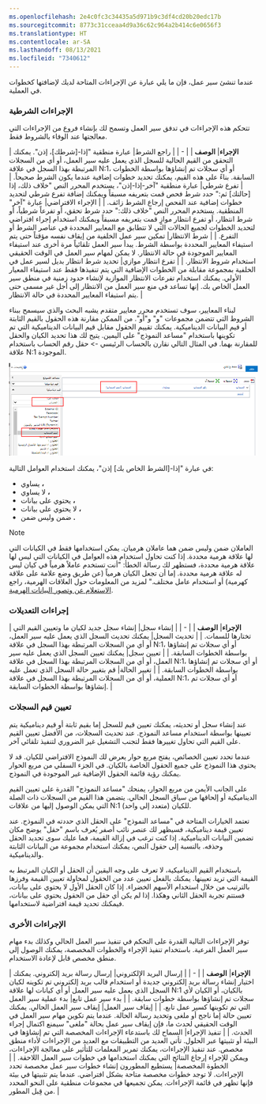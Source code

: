 ```yaml
---
ms.openlocfilehash: 2e4c0fc3c34435a5d971b9c3df4cd20b20edc17b
ms.sourcegitcommit: 8773c31cceaa4d9a36c62c964a2b414c6e0656f3
ms.translationtype: HT
ms.contentlocale: ar-SA
ms.lasthandoff: 08/13/2021
ms.locfileid: "7340612"
---
```

عندما تنشئ سير عمل، فإن ما يلي عبارة عن الإجراءات المتاحة لديك لإضافتها كخطوات في العملية. 

### <a name="conditional-actions"></a>الإجراءات الشرطية

تتحكم هذه الإجراءات في تدفق سير العمل وتسمح لك بإنشاء فروع من الإجراءات التي معالجتها عند الوفاء بالشروط فقط. 

| **الإجراء**| **الوصف** |
| - |
| راجع الشرط| عبارة منطقية "إذا-[شرطك]، إذن". يمكنك التحقق من القيم الحالية للسجل الذي يعمل عليه سير العمل، أو أي من السجلات المرتبطة بهذا السجل في علاقة N:1، أو أي سجلات تم إنشاؤها بواسطة الخطوات السابقة. بناءً على هذه القيم، يمكنك تحديد خطوات إضافية عندما يكون الشرط صحيحاً. |
| تفرع شرطي| عبارة منطقية "آخر-إذا-إذن"، يستخدم المحرر النص "خلاف ذلك، إذا [حالتك] ثم:" حدد شرط فحص قمت بتعريفه مسبقاً ويمكنك إضافة تفرع شرطي لتحديد خطوات إضافية عند الفحص إرجاع الشرط زائف. |
| الإجراء الافتراضي| عبارة "آخر" المنطقية. يستخدم المحرر النص "خلاف ذلك:" حدد شرط تحقق، أو تفرعاً شرطياً، أو شرط انتظار، أو تفرع انتظار موازٍ قمت بتعريفه مسبقاً ويمكنك استخدام إجراء افتراضي لتحديد الخطوات لجميع الحالات التي لا تتطابق مع المعايير المحددة في عناصر الشرط أو التفرع. |
| شرط الانتظار| تمكين سير عمل الخلفية من إيقاف نفسه مؤقتاً حتى يتم استيفاء المعايير المحددة بواسطة الشرط. يبدأ سير العمل تلقائياً مرة أخرى عند استيفاء المعايير الموجودة في حالة الانتظار. لا يمكن لمهام سير العمل في الوقت الحقيقي استخدام شروط الانتظار. |
| تفرع انتظار موازي| تحديد شرط انتظار بديل لسير عمل في الخلفية بمجموعة مقابلة من الخطوات الإضافية التي يتم تنفيذها فقط عند استيفاء المعيار الأولي. يمكنك استخدام تفرعات الانتظار الموازية لإنشاء حدود زمنية في منطق سير العمل الخاص بك. إنها تساعد في منع سير العمل من الانتظار إلى أجل غير مسمى حتى يتم استيفاء المعايير المحددة في حالة الانتظار. |

لبناء المعايير، سوف تستخدم محرر معايير متقدم يشبه البحث والذي سيسمح ببناء الشروط التي تتضمن مجموعات "و" و"أو". من الممكن مقارنة هذه الحقول بالقيم الثابتة أو قيم البيانات الديناميكية. يمكنك تقييم الحقول مقابل قيم البيانات الديناميكية التي تم تكوينها باستخدام "مساعد النموذج" على اليمين. يتيح لك هذا تحديد الكيان والحقل للمقارنة بهما. في المثال التالي نقارن بالحساب الرئيسي -> حقل رقم الحساب باستخدام علاقة N:1 الموجودة.

![صورة للمقارنة بالحساب الرئيسي -> حقل رقم الحساب باستخدام علاقة N:1 الموجودة](../media/T2_Actions_image1.png)

في عبارة "إذا-[الشرط الخاص بك] إذن"، يمكنك استخدام العوامل التالية: 

- يساوي **،** 
- لا يساوي **،** 
- يحتوي على بيانات **،** 
- لا يحتوي على بيانات **،** 
- ضمن وليس ضمن **.** 

> [!NOTE] 
> العاملان ضمن وليس ضمن هما عاملان هرميان. يمكن استخدامها فقط في الكيانات التي لها علاقة هرمية محددة. إذا كنت تحاول استخدام هذه العوامل في الكيانات التي ليس لها علاقة هرمية محددة، فستظهر لك رسالة الخطأ: "أنت تستخدم عاملاً هرمياً في كيان ليس له علاقة هرمية محددة. إما أن تجعل الكيان هرمياً (عن طريق وضع علامة على علاقة كهرمية) أو استخدام عامل مختلف." لمزيد من المعلومات حول العلاقات الهرمية، راجع [الاستعلام عن وتصور البيانات الهرمية](/dynamics365/customer-engagement/customize/query-visualize-hierarchical-data). 

### <a name="modification-actions"></a>إجراءات التعديلات

| **الإجراء**| **الوصف** |
| - |
| إنشاء سجل| إنشاء سجل جديد لكيان ما وتعيين القيم التي تختارها للسمات. |
| تحديث السجل| يمكنك تحديث السجل الذي يعمل عليه سير العمل، أو أي من السجلات المرتبطة بهذا السجل في علاقة N:1، أو أي سجلات تم إنشاؤها بواسطة الخطوات السابقة. |
| تعيين سجل| يمكنك تعيين السجل الذي يعمل عليه سير العمل، أو أي من السجلات المرتبطة بهذا السجل في علاقة N:1، أو أي سجلات تم إنشاؤها بواسطة الخطوات السابقة. |
| تغيير الحالة| قم بتغيير حالة السجل الذي تعمل عليه العملية، أو أي من السجلات المرتبطة بهذا السجل في علاقة N:1، أو أي سجلات تم إنشاؤها بواسطة الخطوات السابقة. |

### <a name="setting-record-values"></a>تعيين قيم السجلات

عند إنشاء سجل أو تحديثه، يمكنك تعيين قيم للسجل إما بقيم ثابتة أو قيم ديناميكية يتم تعيينها بواسطة استخدام مساعد النموذج. عند تحديث السجلات، من الأفضل تعيين القيم على القيم التي تحاول تغييرها فقط لتجنب التشغيل غير الضروري لتنفيذ تلقائي آخر. 

عندما تحدد تعيين الخصائص، يفتح مربع حوار يعرض لك النموذج الافتراضي للكيان. قد لا يحتوي هذا النموذج على جميع الحقول الخاصة بالكيان. في الجزء السفلي من مربع الحوار يمكنك رؤية قائمة الحقول الإضافية غير الموجودة في النموذج. 

على الجانب الأيمن من مربع الحوار، يمنحك "مساعد النموذج" القدرة على تعيين القيم الديناميكية أو إلحاقها من سياق السجل الحالي. يتضمن هذا القيم من السجلات ذات الصلة التي يمكن الوصول إليها من علاقات N:1 (متعدد إلى واحد) للكيان. 

تعتمد الخيارات المتاحة في "مساعد النموذج" على الحقل الذي حددته في النموذج. عند تعيين قيمة ديناميكية، فسيظهر لك عنصر نائب أصفر يُعرف باسم "حقل" يوضح مكان تضمين البيانات الديناميكية. إذا كنت ترغب في إزالة القيمة، فما عليك سوى تحديد الحقل وحذفه. بالنسبة إلى حقول النص، يمكنك استخدام مجموعة من البيانات الثابتة والديناميكية. 

باستخدام القيم الديناميكية، لا تعرف على وجه اليقين أن الحقل أو الكيان المرتبط به القيمة التي تريد تعيينها. يمكنك بالفعل تعيين عدد من الحقول لمحاولة تعيين القيمة وفرزها بالترتيب من خلال استخدام الأسهم الخضراء. إذا كان الحقل الأول لا يحتوي على بيانات، فستتم تجربة الحقل الثاني وهكذا. إذا لم يكن أي حقل من الحقول يحتوي على بيانات، فيمكنك تحديد قيمة افتراضية لاستخدامها. 
 
### <a name="other-actions"></a>الإجراءات الأخرى

توفر الإجراءات التالية القدرة على التحكم في تنفيذ سير العمل الحالي وكذلك بدء مهام سير العمل الفرعية. باستخدام تنفيذ الإجراء والخطوات المخصصة، يمكنك الوصول إلى منطق مخصص قابل لإعادة الاستخدام.

| **الإجراء**| **الوصف** |
| - |
| إرسال البريد الإلكتروني| إرسال رسالة بريد إلكتروني. يمكنك اختيار إنشاء رسالة بريد إلكتروني جديدة أو استخدام قالب بريد إلكتروني تم تكوينه لكيان السجل الذي يعمل عليه سير العمل أو أي كيانات لها علاقة N:1 بالكيان، أو الكيان لأي سجلات تم إنشاؤها بواسطة خطوات سابقة. |
| بدء سير عمل تابع| بدء عملية سير العمل التي تم تكوينها كسير عمل تابع. |
| إيقاف سير العمل| إيقاف سير العمل الحالي. يمكنك تعيين حالة إما ناجح أو ملغى وتحديد رسالة الحالة. عندما يتم تكوين مهام سير العمل في الوقت الحقيقي لحدث ما، فإن إيقاف سير عمل بحالة "ملغى" سيمنع اكتمال إجراء الحدث. |
| تنفيذ الإجراء| السماح لك باستدعاء الإجراءات المخصصة التي تم إنشاؤها في البيئة أو تثبيتها عبر الحلول. تأتي العديد من التطبيقات مع العديد من الإجراءات لأداء منطق مخصص. عند تنفيذ الإجراءات، يمكنك تمرير المعلمات للتأثير على معالجة الإجراءات، ويمكن للإجراء إرجاع النتائج التي يمكنك استخدامها في خطوات سير العمل اللاحقة. |
| الخطوة المخصصة| يستطيع المطورون إنشاء خطوات سير عمل مخصصة تحدد الإجراءات. لا توجد خطوات مخصصة متاحة بشكل افتراضي. عندما يتم تثبيتها في بيئة فإنها تظهر في قائمة الإجراءات. يمكن تجميعها في مجموعات منطقية على النحو المحدد من قِبل المطور. |

